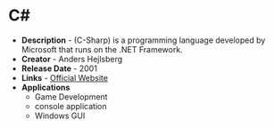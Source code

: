 # C#
- **Description** - (C-Sharp) is a programming language developed by Microsoft that runs on the .NET Framework.
- **Creator** - Anders Hejlsberg
- **Release Date** - 2001
- **Links** - [Official Website](https://docs.microsoft.com/en-us/dotnet/csharp/)
- **Applications**
  * Game Development
  * console application
  * Windows GUI